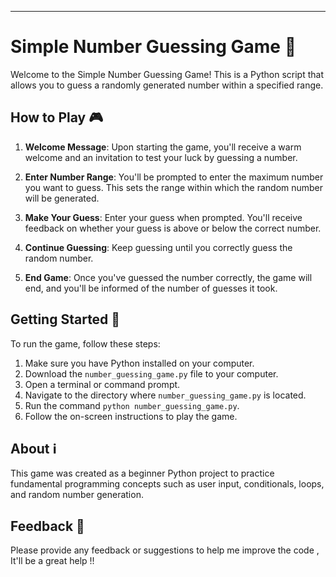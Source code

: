 ---

# Simple Number Guessing Game 🔢

Welcome to the Simple Number Guessing Game! This is a Python script that allows you to guess a randomly generated number within a specified range.

## How to Play 🎮

1. **Welcome Message**: Upon starting the game, you'll receive a warm welcome and an invitation to test your luck by guessing a number.

2. **Enter Number Range**: You'll be prompted to enter the maximum number you want to guess. This sets the range within which the random number will be generated.

3. **Make Your Guess**: Enter your guess when prompted. You'll receive feedback on whether your guess is above or below the correct number.

4. **Continue Guessing**: Keep guessing until you correctly guess the random number.

5. **End Game**: Once you've guessed the number correctly, the game will end, and you'll be informed of the number of guesses it took.

## Getting Started 🚀

To run the game, follow these steps:

1. Make sure you have Python installed on your computer.
2. Download the `number_guessing_game.py` file to your computer.
3. Open a terminal or command prompt.
4. Navigate to the directory where `number_guessing_game.py` is located.
5. Run the command `python number_guessing_game.py`.
6. Follow the on-screen instructions to play the game.

## About ℹ️

This game was created as a beginner Python project to practice fundamental programming concepts such as user input, conditionals, loops, and random number generation.

## Feedback 📝

Please provide any feedback or suggestions to help me improve the code , It'll be a great help !!
